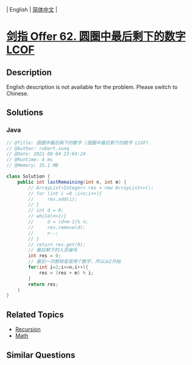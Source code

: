 
| English | [简体中文](README.md) |

# [剑指 Offer 62. 圆圈中最后剩下的数字 LCOF](https://leetcode.cn//problems/yuan-quan-zhong-zui-hou-sheng-xia-de-shu-zi-lcof/)

## Description

<p>English description is not available for the problem. Please switch to Chinese.</p>


## Solutions


### Java

```Java
// @Title: 圆圈中最后剩下的数字 (圆圈中最后剩下的数字 LCOF)
// @Author: robert.sunq
// @Date: 2021-08-04 23:04:24
// @Runtime: 4 ms
// @Memory: 35.1 MB

class Solution {
    public int lastRemaining(int n, int m) {
        // ArrayList<Integer> res = new ArrayList<>();
        // for (int i =0 ;i<n;i++){
        //     res.add(i);
        // }
        // int d = 0;
        // while(n>1){
        //     d = (d+m-1)% n;
        //     res.remove(d);
        //     n--;
        // }
        // return res.get(0);
        // 最后剩下的人员编号
        int res = 0;
        // 最后一次删除是是两个数字，所以从2开始
        for(int i=2;i<=n;i++){
            res = (res + m) % i;
        }
        return res;
    }
}
```



## Related Topics

- [Recursion](https://leetcode.cn//tag/recursion)
- [Math](https://leetcode.cn//tag/math)

## Similar Questions


